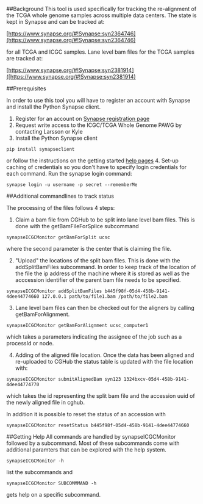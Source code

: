 ##Background
This tool is used specifically for tracking the re-alignment of the TCGA whole genome samples across multiple data centers.  The state is kept in Synapse and can be tracked at:

[https://www.synapse.org/#!Synapse:syn2364746](https://www.synapse.org/#!Synapse:syn2364746) 

for all TCGA and ICGC samples. Lane level bam files for the TCGA samples are tracked at:

[https://www.synapse.org/#!Synapse:syn2381914]([https://www.synapse.org/#!Synapse:syn2381914)

##Prerequisites

In order to use this tool you will have to register an account with Synapse and install the Python Synapse client.

1. Register for an account on [Synapse registration page](https://www.synapse.org/#!RegisterAccount:0)
2. Request write access to the ICGC/TCGA Whole Genome PAWG by contacting Larsson or Kyle
3. Install the Python Synapse client
```
pip install synapseclient
```
or follow the instructions on the getting started [help pages](https://www.synapse.org/#!Synapse:syn1768504)
4. Set-up caching of credentials so you don't have to specify login credentials for each command.  Run the synapse login command:
```
synapse login -u username -p secret --rememberMe
```


##Additional commandlines to track status

The processing of the files follows 4 steps:

1. Claim a bam file from CGHub to be split into lane level bam files. This is done with the getBamFileForSplice subcommand
```
synapseICGCMonitor getBamForSplit ucsc
```
where the second parameter is the center that is claiming the file.

2. "Upload" the locations of the split bam files.  This is done with the addSplitBamFiles subcommand.  In order to keep track of the location of the file the ip address of the machine where it is stored as well as the acccession identifier of the parent bam file needs to be specified.
```
synapseICGCMonitor addSplitBamFiles b445f98f-05d4-458b-9141-4dee44774660 127.0.0.1 path/to/file1.bam /path/to/file2.bam
```
3. Lane level bam files can then be checked out for the aligners by calling getBamForAlignment.
```
synapseICGCMonitor getBamForAlignment ucsc_computer1
```
which takes a parameters indicating the assignee of the job such as a processId or node.

4. Adding of the aligned file location.  Once the data has been aligned and re-uploaded to CGHub the status table is updated with the file location with:
```
synapseICGCMonitor submitAlignedBam syn123 1324bxcv-05d4-458b-9141-4dee44774770
```
which takes the id representing the split bam file and the accession uuid of the newly aligned file in cghub.

In addition it is possible to reset the status of an accession with

```
synapseICGCMonitor resetStatus b445f98f-05d4-458b-9141-4dee44774660
```

##Getting Help
All commands are handled by synapseICGCMonitor followed by a subcommand.  Most of these subcommands come with  additional paramters that can be explored with the help system.

```
synapseICGCMonitor -h
```
list the subcommands and 
```
synapseICGCMonitor SUBCOMMMAND -h
```
gets help on a specific subcommand.


